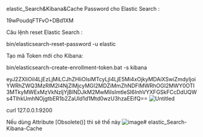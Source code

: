 elastic_Search&amp;Kibana&amp;Cache
Password cho Elastic Search : 

19wPoudqFTFvO+DBd1XM

Câu lệnh reset Elastic Search :

bin/elasticsearch-reset-password -u elastic

Tạo mã Token mới cho Kibana:

bin/elasticsearch-create-enrollment-token.bat -s kibana

eyJ2ZXIiOiI4LjEzLjMiLCJhZHIiOlsiMTcyLjI4LjE5Mi4xOjkyMDAiXSwiZmdyIjoiYWRhZWQ3MzRlM2I4NjZlMjcyMGI2MDZiMmZhNDFlMWRhOGI2MWY0OTI3MTkyMWExMzVkNzljYjBlNDJkM2MwMiIsImtleSI6InhVYXFGSkFCcDdUQWs4TlhkUmhNOjgtbER1b2ZaUld1d1Mtd0wzU3hzaEEifQ==
![Untitled](https://github.com/hoangphan636/elastic_Search-Kibana-Cache/assets/57717259/9dea1915-6636-4f67-9d64-ddaf18741b04)

curl 127.0.0.1:9200

Nếu dùng Attribute [Obsolete()] thì sẽ thế này 
![image](https://github.com/hoangphan636/elastic_Search-Kibana-Cache/assets/57717259/78ba05a5-ed60-4494-9642-e22a937fefea)# elastic_Search-Kibana-Cache
